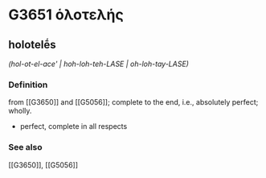 # G3651 ὁλοτελής

## holotelḗs

_(hol-ot-el-ace' | hoh-loh-teh-LASE | oh-loh-tay-LASE)_

### Definition

from [[G3650]] and [[G5056]]; complete to the end, i.e., absolutely perfect; wholly.

- perfect, complete in all respects

### See also

[[G3650]], [[G5056]]

